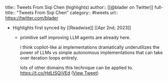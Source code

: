 title:: Tweets From Siqi Chen (highlights)
author:: [[@blader on Twitter]]
full-title:: "Tweets From Siqi Chen"
category:: #tweets
url:: https://twitter.com/blader

- Highlights first synced by [[Readwise]] [[Apr 2nd, 2023]]
	- primitive self improving LLM agents are already here.
	  
	  i think copilot-like ai implementations dramatically underutilizes the power of LLMs vs simple autonomous implementations that can take over iteration loops entirely.
	  
	  lots of other domains this technique can be applied to. https://t.co/HdLtSQiVEd ([View Tweet](https://twitter.com/blader/status/1642304262914056192))